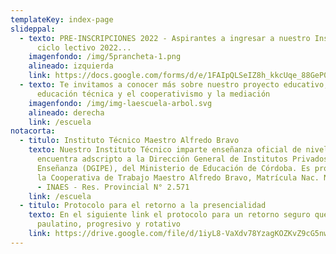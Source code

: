 ```yaml
---
templateKey: index-page
slideppal:
  - texto: PRE-INSCRIPCIONES 2022 - Aspirantes a ingresar a nuestro Instituto en el
      ciclo lectivo 2022...
    imagenfondo: /img/5prancheta-1.png
    alineado: izquierda
    link: https://docs.google.com/forms/d/e/1FAIpQLSeIZ8h_kkcUqe_88GeP0UbVSX4cjlnvqM2dxCbg7uM59f7KhA/viewform?usp=sf_link
  - texto: Te invitamos a conocer más sobre nuestro proyecto educativo, basado en la
      educación técnica y el cooperativismo y la mediación
    imagenfondo: /img/img-laescuela-arbol.svg
    alineado: derecha
    link: /escuela
notacorta:
  - titulo: Instituto Técnico Maestro Alfredo Bravo
    texto: Nuestro Instituto Técnico imparte enseñanza oficial de nivel medio y se
      encuentra adscripto a la Dirección General de Institutos Privados de
      Enseñanza (DGIPE), del Ministerio de Educación de Córdoba. Es propiedad de
      la Cooperativa de Trabajo Maestro Alfredo Bravo, Matrícula Nac. N° 26.534
      - INAES - Res. Provincial N° 2.571
    link: /escuela
  - titulo: Protocolo para el retorno a la presencialidad
    texto: En el siguiente link el protocolo para un retorno seguro que será
      paulatino, progresivo y rotativo
    link: https://drive.google.com/file/d/1iyL8-VaXdv78YzagKOZKvZ9cG5nwePl8/view?usp=sharing
---
```

